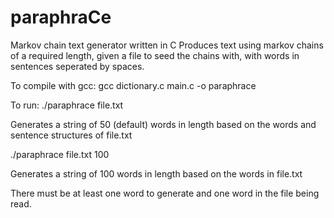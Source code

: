 # paraphraCe
Markov chain text generator written in C
Produces text using markov chains of a required length, given a file to seed the chains with, with words in sentences seperated by spaces.

To compile with gcc:
gcc dictionary.c main.c -o paraphrace

To run:
./paraphrace file.txt

Generates a string of 50 (default) words in length based on the words and sentence structures of file.txt

./paraphrace file.txt 100

Generates a string of 100 words in length based on the words in file.txt

There must be at least one word to generate and one word in the file being read.
